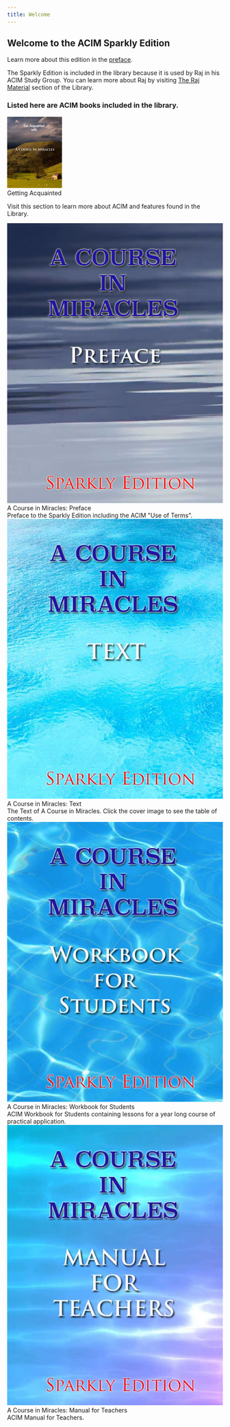 ```yaml
---
title: Welcome
---
```


<h2 class="disable-paragraph-marker ui header">
Welcome to the ACIM Sparkly Edition
</h2>

Learn more about this edition in the [preface](https://acim.christmind.info/preface/preface).

The Sparkly Edition is included in the library because it is used by Raj
in his ACIM Study Group. You can learn more about Raj by visiting [The
Raj Material](https://raj.christmind.info) section of the Library.

<h3 class="ui header">Listed here are ACIM books included in the library.</h3>

<div class="ui items">
  <div class="item">
    <a href="#" data-book="acq" class="toc-modal-open combined ui tiny image" data-tooltip="Click to view the Getting Acquainted table of contents.">
      <img src="/public/img/acim/acq-toc.jpg">
    </a>
    <div class="content">
      <a class="header">Getting Acquainted</a>
      <div class="description">
        <p>
          Visit this section to learn more about ACIM and features found
          in the Library.
        </p>
      </div>
    </div>
  </div>
  <div class="item">
    <a data-book="preface" href="/preface/preface/" class="ui tiny image" data-tooltip="Open the Preface to the ACIM Sparkly edition." data-position="top center">
      <img src="/public/img/acim/preface.jpg">
    </a>
    <div class="content">
      <div class="header">A Course in Miracles: Preface</div>
      <div class="description">
        Preface to the Sparkly Edition including the ACIM "Use of Terms".
      </div>
    </div>
  </div>
  <div class="item">
    <a href="#" data-book="text" class="toc-modal-open combined ui tiny image" data-tooltip="Click to view the ACIM Text table of contents." data-position="top center">
      <img src="/public/img/acim/text.jpg">
    </a>
    <div class="content">
      <div class="header">A Course in Miracles: Text</div>
      <div class="description">
        The Text of A Course in Miracles. Click the cover image to see
        the table of contents.
      </div>
    </div>
  </div>
  <div class="item">
    <a href="#" data-book="workbook" class="toc-modal-open combined ui tiny image" data-tooltip="Click to view the ACIM Workbook table of contents." data-position="top center">
      <img src="/public/img/acim/workbook.jpg">
    </a>
    <div class="content">
      <div class="header">A Course in Miracles: Workbook for Students</div>
      <div class="description">
        ACIM Workbook for Students containing lessons for a year
        long course of practical application.
      </div>
    </div>
  </div>
  <div class="item">
    <a href="#" data-book="manual" class="toc-modal-open combined ui tiny image" data-tooltip="Click to view the Manual for Teachers table of contents." data-position="top center">
      <img src="/public/img/acim/manual.jpg">
    </a>
    <div class="content">
      <div class="header">A Course in Miracles: Manual for Teachers</div>
      <div class="description">
        ACIM Manual for Teachers.
      </div>
    </div>
  </div>
</div>





